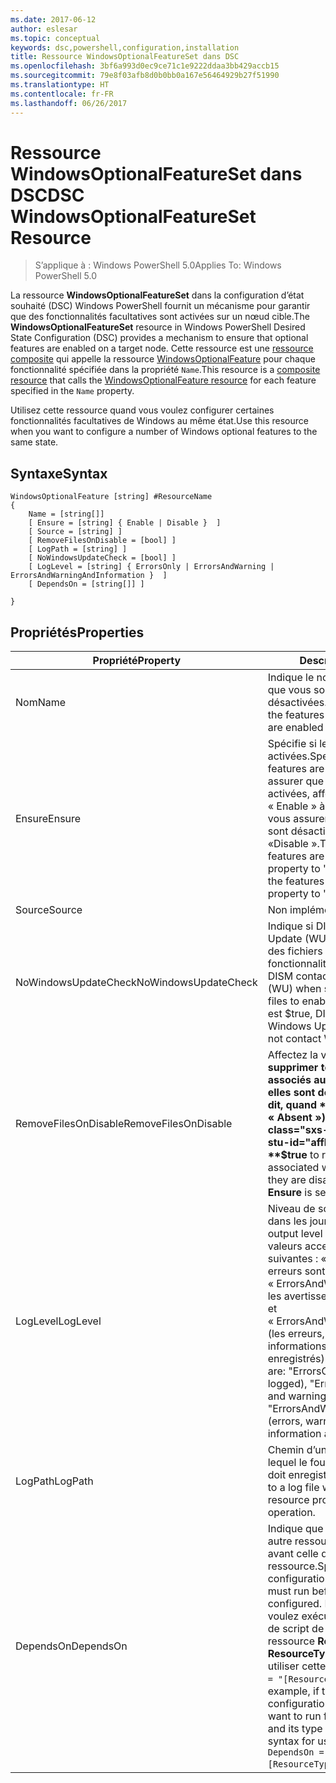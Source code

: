 ```yaml
---
ms.date: 2017-06-12
author: eslesar
ms.topic: conceptual
keywords: dsc,powershell,configuration,installation
title: Ressource WindowsOptionalFeatureSet dans DSC
ms.openlocfilehash: 3bf6a993d0ec9ce71c1e9222ddaa3bb429accb15
ms.sourcegitcommit: 79e8f03afb8d0b0bb0a167e56464929b27f51990
ms.translationtype: HT
ms.contentlocale: fr-FR
ms.lasthandoff: 06/26/2017
---
```

# <a name="dsc-windowsoptionalfeatureset-resource"></a><span data-ttu-id="affb3-103">Ressource WindowsOptionalFeatureSet dans DSC</span><span class="sxs-lookup"><span data-stu-id="affb3-103">DSC WindowsOptionalFeatureSet Resource</span></span>

> <span data-ttu-id="affb3-104">S’applique à : Windows PowerShell 5.0</span><span class="sxs-lookup"><span data-stu-id="affb3-104">Applies To: Windows PowerShell 5.0</span></span>

<span data-ttu-id="affb3-105">La ressource **WindowsOptionalFeatureSet** dans la configuration d’état souhaité (DSC) Windows PowerShell fournit un mécanisme pour garantir que des fonctionnalités facultatives sont activées sur un nœud cible.</span><span class="sxs-lookup"><span data-stu-id="affb3-105">The **WindowsOptionalFeatureSet** resource in Windows PowerShell Desired State Configuration (DSC) provides a mechanism to ensure that optional features are enabled on a target node.</span></span> <span data-ttu-id="affb3-106">Cette ressource est une [ressource composite](authoringResourceComposite.md) qui appelle la ressource [WindowsOptionalFeature](windowsOptionalFeatureResource.md) pour chaque fonctionnalité spécifiée dans la propriété `Name`.</span><span class="sxs-lookup"><span data-stu-id="affb3-106">This resource is a [composite resource](authoringResourceComposite.md) that calls the [WindowsOptionalFeature resource](windowsOptionalFeatureResource.md) for each feature specified in the `Name` property.</span></span>

<span data-ttu-id="affb3-107">Utilisez cette ressource quand vous voulez configurer certaines fonctionnalités facultatives de Windows au même état.</span><span class="sxs-lookup"><span data-stu-id="affb3-107">Use this resource when you want to configure a number of Windows optional features to the same state.</span></span>

## <a name="syntax"></a><span data-ttu-id="affb3-108">Syntaxe</span><span class="sxs-lookup"><span data-stu-id="affb3-108">Syntax</span></span>

```
WindowsOptionalFeature [string] #ResourceName
{
    Name = [string[]]
    [ Ensure = [string] { Enable | Disable }  ]
    [ Source = [string] ] 
    [ RemoveFilesOnDisable = [bool] ]  
    [ LogPath = [string] ]
    [ NoWindowsUpdateCheck = [bool] ]
    [ LogLevel = [string] { ErrorsOnly | ErrorsAndWarning | ErrorsAndWarningAndInformation }  ]
    [ DependsOn = [string[]] ]
    
}
```

## <a name="properties"></a><span data-ttu-id="affb3-109">Propriétés</span><span class="sxs-lookup"><span data-stu-id="affb3-109">Properties</span></span>

|  <span data-ttu-id="affb3-110">Propriété</span><span class="sxs-lookup"><span data-stu-id="affb3-110">Property</span></span>  |  <span data-ttu-id="affb3-111">Description</span><span class="sxs-lookup"><span data-stu-id="affb3-111">Description</span></span>   | 
|---|---| 
| <span data-ttu-id="affb3-112">Nom</span><span class="sxs-lookup"><span data-stu-id="affb3-112">Name</span></span>| <span data-ttu-id="affb3-113">Indique le nom des fonctionnalités que vous souhaitez voir activées ou désactivées.</span><span class="sxs-lookup"><span data-stu-id="affb3-113">Indicates the name of the features that you want to ensure are enabled or disabled.</span></span>| 
| <span data-ttu-id="affb3-114">Ensure</span><span class="sxs-lookup"><span data-stu-id="affb3-114">Ensure</span></span>| <span data-ttu-id="affb3-115">Spécifie si les fonctionnalités sont activées.</span><span class="sxs-lookup"><span data-stu-id="affb3-115">Specifies whether the features are enabled.</span></span> <span data-ttu-id="affb3-116">Pour vous assurer que les fonctionnalités sont activées, affectez la valeur « Enable » à cette propriété. Pour vous assurer que les fonctionnalités sont désactivées, affectez la valeur «Disable ».</span><span class="sxs-lookup"><span data-stu-id="affb3-116">To ensure that the features are enabled, set this property to "Enable" To ensure that the features are disabled, set the property to "Disable".</span></span>|
| <span data-ttu-id="affb3-117">Source</span><span class="sxs-lookup"><span data-stu-id="affb3-117">Source</span></span>| <span data-ttu-id="affb3-118">Non implémentée.</span><span class="sxs-lookup"><span data-stu-id="affb3-118">Not implemented.</span></span>|
| <span data-ttu-id="affb3-119">NoWindowsUpdateCheck</span><span class="sxs-lookup"><span data-stu-id="affb3-119">NoWindowsUpdateCheck</span></span>| <span data-ttu-id="affb3-120">Indique si DISM contacte Windows Update (WU) lors de la recherche des fichiers sources pour activer les fonctionnalités.</span><span class="sxs-lookup"><span data-stu-id="affb3-120">Specifies whether DISM contacts Windows Update (WU) when searching for the source files to enable features.</span></span> <span data-ttu-id="affb3-121">Si la valeur est $true, DISM ne contacte pas Windows Update.</span><span class="sxs-lookup"><span data-stu-id="affb3-121">If $true, DISM does not contact WU.</span></span>|
| <span data-ttu-id="affb3-122">RemoveFilesOnDisable</span><span class="sxs-lookup"><span data-stu-id="affb3-122">RemoveFilesOnDisable</span></span>| <span data-ttu-id="affb3-123">Affectez la valeur **$true** pour supprimer tous les fichiers associés aux fonctionnalités quand elles sont désactivées (autrement dit, quand **Ensure** a la valeur « Absent »).</span><span class="sxs-lookup"><span data-stu-id="affb3-123">Set to **$true** to remove all files associated with the features when they are disabled (that is, when **Ensure** is set to "Absent").</span></span>|
| <span data-ttu-id="affb3-124">LogLevel</span><span class="sxs-lookup"><span data-stu-id="affb3-124">LogLevel</span></span>| <span data-ttu-id="affb3-125">Niveau de sortie maximal affiché dans les journaux.</span><span class="sxs-lookup"><span data-stu-id="affb3-125">The maximum output level shown in the logs.</span></span> <span data-ttu-id="affb3-126">Les valeurs acceptées sont les suivantes : « ErrorsOnly » (seules les erreurs sont enregistrées), « ErrorsAndWarning » (les erreurs et les avertissements sont enregistrés) et « ErrorsAndWarningAndInformation » (les erreurs, les avertissements et les informations de débogage sont enregistrés).</span><span class="sxs-lookup"><span data-stu-id="affb3-126">The accepted values are: "ErrorsOnly" (only errors are logged), "ErrorsAndWarning" (errors and warnings are logged), and "ErrorsAndWarningAndInformation" (errors, warnings, and debug information are logged).</span></span>|
| <span data-ttu-id="affb3-127">LogPath</span><span class="sxs-lookup"><span data-stu-id="affb3-127">LogPath</span></span>| <span data-ttu-id="affb3-128">Chemin d’un fichier journal dans lequel le fournisseur de ressources doit enregistrer l’opération.</span><span class="sxs-lookup"><span data-stu-id="affb3-128">The path to a log file where you want the resource provider to log the operation.</span></span>| 
| <span data-ttu-id="affb3-129">DependsOn</span><span class="sxs-lookup"><span data-stu-id="affb3-129">DependsOn</span></span>| <span data-ttu-id="affb3-130">Indique que la configuration d’une autre ressource doit être exécutée avant celle de cette ressource.</span><span class="sxs-lookup"><span data-stu-id="affb3-130">Specifies that the configuration of another resource must run before this resource is configured.</span></span> <span data-ttu-id="affb3-131">Par exemple, si vous voulez exécuter en premier le bloc de script de configuration de ressource __ResourceName__ de type __ResourceType__, la syntaxe pour utiliser cette propriété est `DependsOn = "[ResourceType]ResourceName"`.</span><span class="sxs-lookup"><span data-stu-id="affb3-131">For example, if the ID of the resource configuration script block that you want to run first is __ResourceName__ and its type is __ResourceType__, the syntax for using this property is `DependsOn = "[ResourceType]ResourceName"`.</span></span>| 
 



